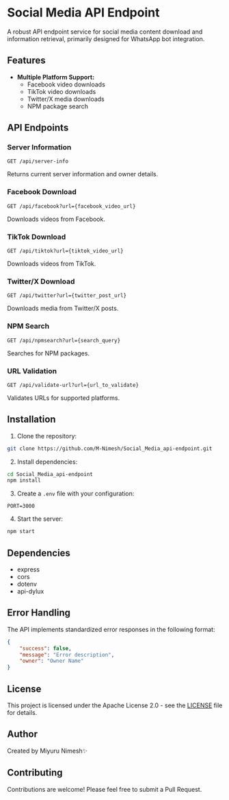 # Social Media API Endpoint

A robust API endpoint service for social media content download and information retrieval, primarily designed for WhatsApp bot integration.

## Features

- **Multiple Platform Support:**
  - Facebook video downloads
  - TikTok video downloads
  - Twitter/X media downloads
  - NPM package search
  

## API Endpoints

### Server Information
```
GET /api/server-info
```
Returns current server information and owner details.

### Facebook Download
```
GET /api/facebook?url={facebook_video_url}
```
Downloads videos from Facebook.

### TikTok Download
```
GET /api/tiktok?url={tiktok_video_url}
```
Downloads videos from TikTok.

### Twitter/X Download
```
GET /api/twitter?url={twitter_post_url}
```
Downloads media from Twitter/X posts.

### NPM Search
```
GET /api/npmsearch?url={search_query}
```
Searches for NPM packages.

### URL Validation
```
GET /api/validate-url?url={url_to_validate}
```
Validates URLs for supported platforms.

## Installation

1. Clone the repository:
```bash
git clone https://github.com/M-Nimesh/Social_Media_api-endpoint.git
```

2. Install dependencies:
```bash
cd Social_Media_api-endpoint
npm install
```

3. Create a `.env` file with your configuration:
```
PORT=3000
```

4. Start the server:
```bash
npm start
```

## Dependencies

- express
- cors
- dotenv
- api-dylux

## Error Handling

The API implements standardized error responses in the following format:
```json
{
    "success": false,
    "message": "Error description",
    "owner": "Owner Name"
}
```

## License

This project is licensed under the Apache License 2.0 - see the [LICENSE](LICENSE) file for details.

## Author

Created by Miyuru Nimesh✨

## Contributing

Contributions are welcome! Please feel free to submit a Pull Request.
